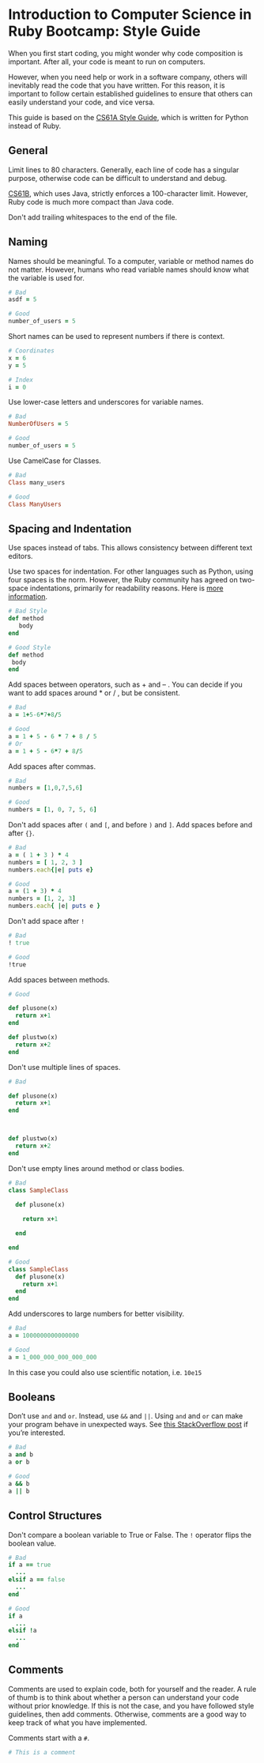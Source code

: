 # Introduction to Computer Science in Ruby Bootcamp: Style Guide
When you first start coding, you might wonder why code composition is important. After all, your code is meant to run on computers.

However, when you need help or work in a software company, others will inevitably read the code that you have written. For this reason, it is important to follow certain established guidelines to ensure that others can easily understand your code, and vice versa.

This guide is based on the [CS61A Style Guide](https://cs61a.org/articles/composition.html), which is written for Python instead of Ruby. 

## General

Limit lines to 80 characters. Generally, each line of code has a singular purpose, otherwise code can be difficult to understand and debug.

[CS61B](https://sp18.datastructur.es/materials/guides/style-guide.html), which uses Java, strictly enforces a 100-character limit. However, Ruby code is much more compact than Java code.

Don't add trailing whitespaces to the end of the file.

## Naming

Names should be meaningful. To a computer, variable or method names do not matter. However, humans who read variable names should know what the variable is used for.

```ruby
# Bad
asdf = 5

# Good
number_of_users = 5
```

Short names can be used to represent numbers if there is context.

```ruby
# Coordinates
x = 6
y = 5

# Index
i = 0
```

Use lower-case letters and underscores for variable names.

```ruby
# Bad
NumberOfUsers = 5

# Good
number_of_users = 5
```

Use CamelCase for Classes.

```ruby
# Bad
Class many_users

# Good
Class ManyUsers
```

## Spacing and Indentation

Use spaces instead of tabs. This allows consistency between different text editors.

Use two spaces for indentation. For other languages such as Python, using four spaces is the norm. However, the Ruby community has agreed on two-space indentations, primarily for readability reasons. Here is [more information](https://stackoverflow.com/questions/6741586/rails-coding-standards-why-2-space-indentation#6741657).

```ruby
# Bad Style
def method
   body
end

# Good Style
def method
 body
end
```

Add spaces between operators, such as + and – . You can decide if you want to add spaces around * or / , but be consistent.

```ruby
# Bad
a = 1+5-6*7+8/5

# Good
a = 1 + 5 - 6 * 7 + 8 / 5
# Or
a = 1 + 5 - 6*7 + 8/5
```

Add spaces after commas.

```ruby
# Bad
numbers = [1,0,7,5,6]

# Good
numbers = [1, 0, 7, 5, 6]
```

Don't add spaces after `(` and `[`, and before `)` and `]`. Add spaces before and after `{}`.

```ruby
# Bad
a = ( 1 + 3 ) * 4
numbers = [ 1, 2, 3 ]
numbers.each{|e| puts e}

# Good
a = (1 + 3) * 4
numbers = [1, 2, 3]
numbers.each{ |e| puts e }
```

Don't add space after `!`

```ruby
# Bad
! true

# Good
!true
```

Add spaces between methods. 

```ruby
# Good

def plusone(x)
  return x+1
end

def plustwo(x)
  return x+2
end
```

Don't use multiple lines of spaces.

```ruby
# Bad

def plusone(x)
  return x+1
end



def plustwo(x)
  return x+2
end
```

Don't use empty lines around method or class bodies.

```ruby
# Bad
class SampleClass

  def plusone(x)
  
    return x+1

  end

end

# Good
class SampleClass
  def plusone(x)
    return x+1
  end
end
```

Add underscores to large numbers for better visibility.

```ruby
# Bad
a = 1000000000000000

# Good
a = 1_000_000_000_000_000
```
In this case you could also use scientific notation, i.e. `10e15`
## Booleans

Don’t use `and` and `or`. Instead, use `&&` and `||`. Using `and` and `or` can make your program behave in unexpected ways. See [this StackOverflow post](https://stackoverflow.com/questions/1426826/difference-between-and-and-in-ruby) if you’re interested.

```ruby
# Bad
a and b
a or b

# Good
a && b
a || b
```

## Control Structures
Don't compare a boolean variable to True or False. The `!` operator flips the boolean value.

```ruby
# Bad
if a == true
  ...
elsif a == false
  ...
end

# Good
if a
  ...
elsif !a
  ...
end
```

## Comments

Comments are used to explain code, both for yourself and the reader. A rule of thumb is to think about whether a person can understand your code without prior knowledge. If this is not the case, and you have followed style guidelines, then add comments. Otherwise, comments are a good way to keep track of what you have implemented.

Comments start with a `#`.

```ruby
# This is a comment
```
